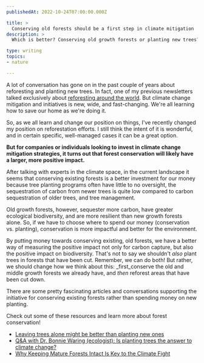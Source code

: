 ```yaml
---
publishedAt: 2022-10-24T07:00:00.000Z

title: >
  Conserving old forests should be a first step in climate mitigation
description: >
  Which is better? Conserving old growth forests or planting new trees?

type: writing
topics:
- nature

---
```


A lot of conversation has gone on in the past couple of years about reforesting and planting new trees. In fact, one of my previous newsletters talked exclusively about [reforesting around the world](https://marisamorby.com/mass-reforestation-around-the-world/). But climate change mitigation and initiatives is new, wide, and fast-changing. We're all learning how to save our home as we're doing it. 

So, as we all learn and change our position on things, I've recently changed my position on reforestation efforts. I still think the intent of it is wonderful, and in certain specific, well-managed cases it can be a great option. 

**But for companies or individuals looking to invest in climate change mitigation strategies, it turns out that forest conservation will likely have a larger, more positive impact.**

After talking with experts in the climate space, in the current landscape it seems that conserving existing forests is a better investment for our money because tree planting programs often have little to no oversight, the sequestration of carbon from newer trees is quite low compared to carbon sequestration of older trees, and tree management.

Old growth forests, however, sequester more carbon, have greater ecological biodiversity, and are more resilient than new growth forests alone. So, if we have to choose where to spend our money (conservation vs. planting), conservation is more impactful and better for the environment.

By putting money towards conserving existing, old forests, we have a better way of measuring the positive impact not only for carbon capture, but also the positive impact on biodiversity. That's not to say we shouldn't _also_ plant trees in forests that have been cut. Remember, we can do both! But rather, we should change how we think about this: _first_conserve the old and middle growth forests we already have, and _then_ reforest areas that have been cut down.

There are some pretty fascinating articles and conversations supporting the initiative for conserving existing forests rather than spending money on new planting. 

Check out some of these resources and learn more about forest conservation!
- [Leaving trees alone might be better than planting new ones](https://grist.org/article/leaving-trees-standing-might-be-more-important-than-planting-new-ones/)
- [Q&A with Dr. Bonnie Waring (ecologist): Is planting trees the answer to climate change?](https://www.imperial.ac.uk/news/199473/qa-is-planting-trees-answer-climate/)
- [Why Keeping Mature Forests Intact Is Key to the Climate Fight](https://e360.yale.edu/features/why-keeping-mature-forests-intact-is-key-to-the-climate-fight)